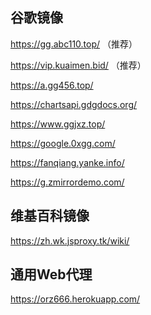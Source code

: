## 谷歌镜像

https://gg.abc110.top/
（推荐）

https://vip.kuaimen.bid/
（推荐）

https://a.gg456.top/

https://chartsapi.gdgdocs.org/

https://www.ggjxz.top/

https://google.0xgg.com/

https://fanqiang.yanke.info/

https://g.zmirrordemo.com/

## 维基百科镜像

https://zh.wk.jsproxy.tk/wiki/

## 通用Web代理

https://orz666.herokuapp.com/
